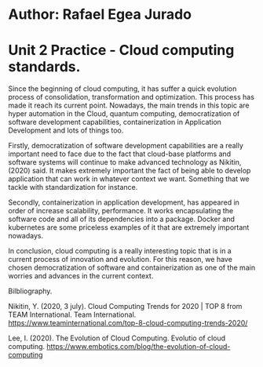 
# Author: Rafael Egea Jurado
# Unit 2 Practice - Cloud computing standards.


Since the beginning of cloud computing, it has suffer a quick evolution process of consolidation, transformation and optimization. This process has made it reach its current point. Nowadays, the main trends in this topic are hyper automation in the Cloud, quantum computing, democratization of software development capabilities, containerization in Application Development and lots of things too.

Firstly, democratization of software development capabilities are a really important need to face due to the fact that cloud-base platforms and software systems will continue to make advanced technology  as Nikitin, (2020) said. It makes extremely important the fact of being able to develop application that can work in whatever context we want. Something that we tackle with standardization for instance.

Secondly, containerization in application development, has appeared in order of increase scalability, performance. It works encapsulating the software code and all of its dependencies into a package. Docker and kubernetes are some priceless examples of it that are extremely important nowadays.

In conclusion, cloud computing is a really interesting topic that is in a current process of innovation and evolution. For this reason, we have chosen democratization of software and containerization as one of the main worries and advances in the current context.


Bilbliography.

Nikitin, Y. (2020, 3 july). Cloud Computing Trends for 2020 | TOP 8 from TEAM International. Team International. https://www.teaminternational.com/top-8-cloud-computing-trends-2020/

Lee, I. (2020). The Evolution of Cloud Computing. Evolutio of cloud computing. https://www.embotics.com/blog/the-evolution-of-cloud-computing

